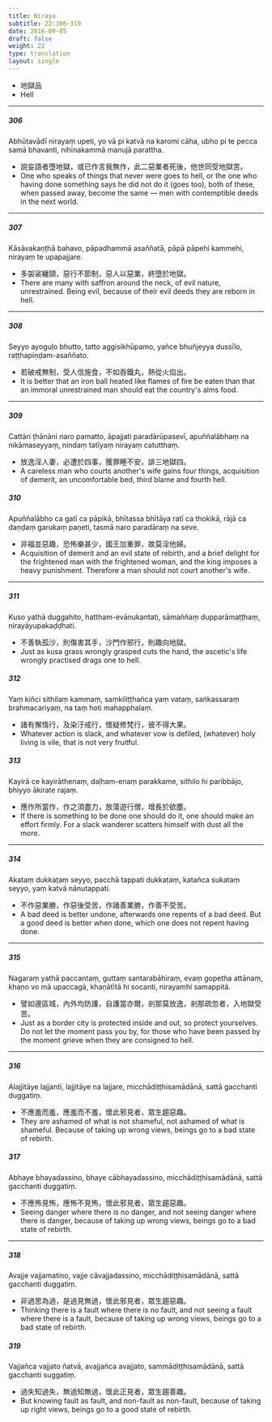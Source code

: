 ```yaml
---
title: Niraya
subtitle: 22:306-319
date: 2016-09-05
draft: false
weight: 22
type: translation
layout: single
---
```


- 地獄品
- Hell

---

##### 306

Abhūtavādī nirayaṃ upeti, yo vā pi katvā na karomi cāha, ubho pi te pecca samā bhavanti, nihīnakammā manujā parattha.

- 說妄語者墮地獄，或已作言我無作，此二惡業者死後，他世同受地獄苦。
- One who speaks of things that never were goes to hell, or the one who having done something says he did not do it (goes too), both of these, when passed away, become the same — men with contemptible deeds in the next world.

---

##### 307

Kāsāvakaṇṭhā bahavo, pāpadhammā asaññatā, pāpā pāpehi kammehi, nirayaṃ te upapajjare.

- 多袈裟纏頸，惡行不節制，惡人以惡業，終墮於地獄。
- There are many with saffron around the neck, of evil nature, unrestrained. Being evil, because of their evil deeds they are reborn in hell.

---

##### 308

Seyyo ayoguḷo bhutto, tatto aggisikhūpamo, yañce bhuñjeyya dussīlo, raṭṭhapiṇḍam-asaññato.

- 若破戒無制，受人信施食，不如吞鐵丸，熱從火焰出。
- It is better that an iron ball heated like flames of fire be eaten than that an immoral unrestrained man should eat the country's alms food.

---

##### 309

Cattāri ṭhānāni naro pamatto, āpajjati paradārūpasevī, apuññalābhaṃ na nikāmaseyyaṃ, nindaṃ tatīyaṃ nirayaṃ catutthaṃ.

- 放逸淫人妻，必遭於四事，獲罪睡不安，誹三地獄四。
- A careless man who courts another's wife gains four things, acquisition of demerit, an uncomfortable bed, third blame and fourth hell.

##### 310

Apuññalābho ca gatī ca pāpikā, bhītassa bhītāya ratī ca thokikā, rājā ca daṇḍaṃ garukaṃ paṇeti, tasmā naro paradāraṃ na seve.

- 非福並惡趣，恐怖樂甚少，國王加重罪，故莫淫他婦。
- Acquisition of demerit and an evil state of rebirth, and a brief delight for the frightened man with the frightened woman, and the king imposes a heavy punishment. Therefore a man should not court another's wife.

---

##### 311

Kuso yathā duggahito, hattham-evānukantati, sāmaññaṃ dupparāmaṭṭhaṃ, nirayāyupakaḍḍhati.

- 不善執孤沙，則傷害其手，沙門作邪行，則趣向地獄。
- Just as kusa grass wrongly grasped cuts the hand, the ascetic's life wrongly practised drags one to hell.

##### 312

Yaṃ kiñci sithilaṃ kammaṃ, saṃkiliṭṭhañca yaṃ vataṃ, saṅkassaraṃ brahmacariyaṃ, na taṃ hoti mahapphalaṃ.

- 諸有懈惰行，及染汙戒行，懷疑修梵行，彼不得大果。
- Whatever action is slack, and whatever vow is defiled, (whatever) holy living is vile, that is not very fruitful.

##### 313

Kayirā ce kayirāthenaṃ, daḷham-enaṃ parakkame, sithilo hi paribbājo, bhiyyo ākirate rajaṃ.

- 應作所當作，作之須盡力，放蕩遊行僧，增長於欲塵。
- If there is something to be done one should do it, one should make an effort firmly. For a slack wanderer scatters himself with dust all the more.

---

##### 314

Akataṃ dukkaṭaṃ seyyo, pacchā tappati dukkaṭaṃ, katañca sukataṃ seyyo, yaṃ katvā nānutappati.

- 不作惡業勝，作惡後受苦，作諸善業勝，作善不受苦。
- A bad deed is better undone, afterwards one repents of a bad deed. But a good deed is better when done, which one does not repent having done.

---

##### 315

Nagaraṃ yathā paccantaṃ, guttaṃ santarabāhiraṃ, evaṃ gopetha attānaṃ, khaṇo vo mā upaccagā, khaṇātītā hi socanti, nirayamhi samappitā.

- 譬如邊區城，內外均防護，自護當亦爾，剎那莫放逸，剎那疏忽者，入地獄受苦。
- Just as a border city is protected inside and out, so protect yourselves. Do not let the moment pass you by, for those who have been passed by the moment grieve when they are consigned to hell.

---

##### 316

Alajjitāye lajjanti, lajjitāye na lajjare, micchādiṭṭhisamādānā, sattā gacchanti duggatiṃ.

- 不應羞而羞，應羞而不羞，懷此邪見者，眾生趨惡趣。
- They are ashamed of what is not shameful, not ashamed of what is shameful. Because of taking up wrong views, beings go to a bad state of rebirth.

##### 317

Abhaye bhayadassino, bhaye cābhayadassino, micchādiṭṭhisamādānā, sattā gacchanti duggatiṃ.

- 不應怖見怖，應怖不見怖，懷此邪見者，眾生趨惡趣。
- Seeing danger where there is no danger, and not seeing danger where there is danger, because of taking up wrong views, beings go to a bad state of rebirth.

---

##### 318

Avajje vajjamatino, vajje cāvajjadassino, micchādiṭṭhisamādānā, sattā gacchanti duggatiṃ.

- 非過思為過，是過見無過，懷此邪見者，眾生趨惡趣。
- Thinking there is a fault where there is no fault, and not seeing a fault where there is a fault, because of taking up wrong views, beings go to a bad state of rebirth.

##### 319

Vajjañca vajjato ñatvā, avajjañca avajjato, sammādiṭṭhisamādānā, sattā gacchanti suggatiṃ.

- 過失知過失，無過知無過，懷此正見者，眾生趨善趣。
- But knowing fault as fault, and non-fault as non-fault, because of taking up right views, beings go to a good state of rebirth.
